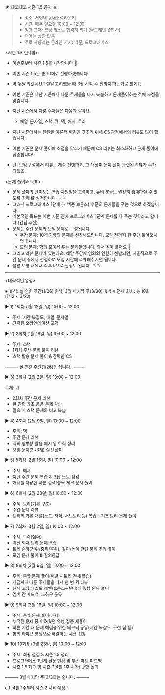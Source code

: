 ★ 테코테코 시즌 1.5 공지 ★

<Info>


> - 장소: 서현역 동네소셜라운지
> - 시간: 매주 일요일 10:00 ~ 12:00
> - 참고 교재: 코딩 테스트 합격자 되기 (골드래빗 출판사)
> - 언어는 상관 없음
> - 주로 사용하는 온라인 저지: 백준, 프로그래머스


<시즌 1.5 인사말>

- 이번주부터 시즌 1.5를 시작합니다 👏  
- 이번 시즌 1.5는 총 10회로 진행하겠습니다.  
- 약 두달 되겠네요? 설날 고려했을 때 3월 시작 주 전까지 하는거로 할게요.  
- 이번 시즌은 지난 시즌에서 다룬 주제들을 다시 복습하고 문제풀이하는 것에 초점을 맞춥니다.  
- 지난 시즌에서 다룬 주제들은 다음과 같아요.  
   - 배열, 문자열, 스택, 큐, 덱, 해시, 트리  

- 지난 시즌에서는 탄탄한 이론적 배경을 갖추기 위해 CS 관점에서의 리뷰도 많이 했습니다.  
- 이번 시즌은 문제 풀이에 초점을 맞추기 때문에 CS 리뷰는 최소화하고 문제 풀이에 집중합니다!  
- 단, 모임 구성에서 리뷰는 계속 진행하되, 그 대상이 문제 풀이 관련된 리뷰가 주가 되겠죠.


<문제 풀이와 목표>

- 문제 풀이의 난이도는 복습 차원임을 고려하고, 뉴비 분들도 원활히 참여하실 수 있도록 최하!로 설정합니다. ㅋㅋ  
- 그래서 프로그래머스 1단계 (+ 백준 브론즈) 수준의 문제들을 푸는 것으로 하겠습니다.  
- 기본적인 목표는 이번 시즌 안에 프로그래머스 1단계 문제를 다 푸는 것이라고 합니다 (건님 추진)  
- 문제는 주간 문제와 모임 문제로 구성됩니다.  
   - 주간 문제: 10개 가량의 문제를 선정해드립니다. 모임 전까지 한 주간 풀어오시면 됩니다.  
   - 모임 문제: 함께 모여서 푸는 문제들입니다. 와서 같이 풀어요 💓  
- 그리고 리뷰 문제가 있는데요. 해당 주간에 임의의 인원이 선발되면, 자율적으로 주간 문제 중에서 선정하여 모임 시간에 리뷰해주시면 됩니다.  
- 물론 모임 내에서 즉흑적으로 선정도 됩니다. ㅋㅋ  

---

<대략적인 일정>

※ 휴식: 설 연휴 주간(1/26) 휴식, 3월 마지막 주(3/30) 휴식
※ 전체 회차: 총 10회 (1/12 ~ 3/23)

▶️ 1) 1회차 (1월 12일, 일) 10:00 ~ 12:00
   
- 주제: 시간 복잡도, 배열, 문자열  
- 간략한 오리엔테이션 포함

▶️ 2) 2회차 (1월 19일, 일) 10:00 ~ 12:00
   
- 주제: 스택  
- 1회차 주간 문제 풀이 리뷰  
- 스택 활용 문제 풀이 & 간략한 CS     

——— 설 연휴 주간(1/26)은 쉽니다. ———

▶️ 3) 3회차 (2월 2일, 일) 10:00 ~ 12:00
   
주제: 큐  
- 2회차 주간 문제 리뷰  
- 큐 관련 기초·응용 문제 실습  
- 필요 시 스택 문제와 비교 복습  

▶️ 4) 4회차 (2월 9일, 일) 10:00 ~ 12:00
   
- 주제: 덱  
- 주간 문제 리뷰  
- 덱의 양방향 활용 예시 및 트릭 정리  
- 모임 문제(2~3개) 실전 풀이  

▶️ 5) 5회차 (2월 16일, 일) 10:00 ~ 12:00
   
- 주제: 해시  
- 지난 주간 문제 복습 & 오답 노트 점검  
- 해시를 이용한 빠른 검색/중복 체크 문제 풀이    

▶️ 6) 6회차 (2월 23일, 일) 10:00 ~ 12:00
   
- 주제: 트리(기본 구조)  
- 주간 문제 리뷰  
- 트리의 기본 개념(노드, 자식, 서브트리 등) 복습 - 기초 트리 문제 풀이  

▶️ 7) 7회차 (3월 2일, 일) 10:00 ~ 12:00
   
- 주제: 트리(심화)  
- 이전 회차 트리 문제 복습  
- 트리 순회(전위/중위/후위), 깊이/높이 관련 문제 추가 풀이  
- 모임 문제 풀이 & 질의응답  

▶️ 8) 8회차 (3월 9일, 일) 10:00 ~ 12:00
   
- 주제: 종합 문제 풀이(배열 ~ 트리 전체 복습)  
- 지금까지 다룬 주제들을 다시 한 번 퀵 리뷰  
- 실제 코딩 테스트 레벨(브론즈~실버)의 종합 문제 풀이  
- 멤버 간 피드백, 노하우 공유  

▶️ 9) 9회차 (3월 16일, 일) 10:00 ~ 12:00
   
- 주제: 종합 문제 풀이(심화)  
- 누적된 문제 중 어려웠던 유형 집중 재풀이  
- 빠른 시간 내 문제 해결을 위한 테크닉 공유(시간 복잡도, 구현 팁 등)  
- 함께 라이브 코딩으로 해결하는 세션 진행  

▶️ 10) 10회차 (3월 23일, 일) 10:00 ~ 12:00
   
- 주제: 최종 점검 & 시즌 1.5 정리  
- 프로그래머스 1단계 달성 현황 및 부진 파트 피드백  
- 시즌 1.5 회고 및 시즌 2(4월 1주 시작) 방향 논의  
  
——— 3월 마지막 주(3/30)는 쉽니다. ———

c.f. 4월 1주부터 시즌 2 시작 예정 ! 

